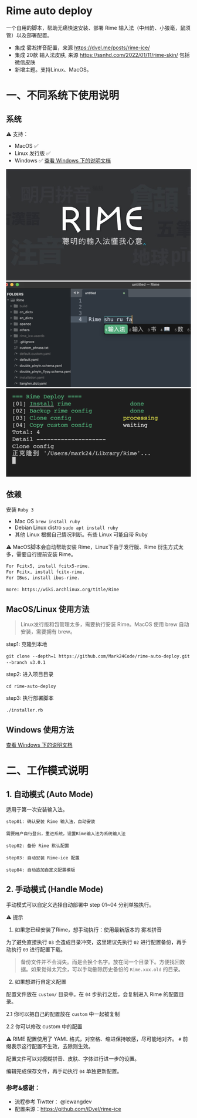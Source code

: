 # Rime auto deploy

一个自用的脚本，帮助无痛快速安装、部署 Rime 输入法（中州韵、小狼毫，鼠须管）以及部署配置。

* 集成 雾凇拼音配置，来源 https://dvel.me/posts/rime-ice/
* 集成 20款 输入法皮肤, 来源 https://ssnhd.com/2022/01/11/rime-skin/ 包括微信皮肤
* 新增主题。支持Linux、MacOS。

# 一、不同系统下使用说明

## 系统

⚠️ 支持：

* MacOS ✅
* Linux 发行版 ✅
* Windows ✅  [查看 Windows 下的说明文档](./WINDOWS_README.md)

![rime](./images/rime.jpeg)
![result](./images/result.png)
![working](./images/working.png)

## 依赖

安装 `Ruby 3`

* Mac OS `brew install ruby`
* Debian Linux distro `sudo apt install ruby`
* 其他 Linux 根据自己情况判断。有些 Linux 可能自带 Ruby

⚠️ MacOS脚本会自动帮助安装 Rime，Linux下由于发行版、Rime 衍生方式太多，需要自行提前安装 Rime。

```
For Fcitx5, install fcitx5-rime.
For Fcitx, install fcitx-rime.
For IBus, install ibus-rime.

more: https://wiki.archlinux.org/title/Rime
```

## MacOS/Linux 使用方法

> Linux发行版和包管理太多，需要执行安装 Rime。MacOS 使用 brew 自动安装，需要拥有 brew。

step1: 克隆到本地

`git clone --depth=1 https://github.com/Mark24Code/rime-auto-deploy.git --branch v3.0.1`

step2: 进入项目目录

`cd rime-auto-deploy`

step3: 执行部署脚本

`./installer.rb`

## Windows 使用方法

[查看 Windows 下的说明文档](./WINDOWS_README.md)

# 二、工作模式说明

## 1. 自动模式 (Auto Mode)

适用于第一次安装输入法。

```
step01: 确认安装 Rime 输入法，自动安装

需要用户自行登出，重进系统，设置Rime输入法为系统输入法

step02: 备份 Rime 默认配置

step03: 自动安装 Rime-ice 配置

step04: 自动追加自定义配置模板
```

## 2. 手动模式 (Handle Mode)

手动模式可以自定义选择自动部署中 step 01~04 分别单独执行。

⚠️ 提示

1. 如果您已经安装了Rime，想手动执行：使用最新版本的 雾凇拼音

为了避免直接执行 `03` 会造成目录冲突，这里建议先执行 `02` 进行配置备份，再手动执行 `03` 进行配置下载。

> 备份文件并不会消失。而是会换个名字。放在同一个目录下。方便找回数据。如果觉得太冗余，可以手动删除历史备份的 `Rime.xxx.old` 的目录。

2. 如果想进行自定义配置

配置文件放在 `custom/` 目录中。在 `04` 步执行之后，会复制进入 Rime 的配置目录。

2.1 你可以把自己的配置放在  `custom` 中一起被复制

2.2 你可以修改 custom 中的配置

⚠️  RIME 配置使用了 YAML 格式，对空格、缩进保持敏感，尽可能地对齐。 `#` 前缀表示这行配置不生效，去除则生效。

配置文件可以对模糊拼音、皮肤、字体进行进一步的设置。

编辑完成保存文件，再手动执行 `04` 单独更新配置。

### 参考&感谢：

* 流程参考 Tiwtter： @lewangdev
* 配置来源：https://github.com/iDvel/rime-ice
